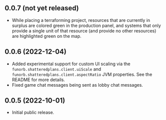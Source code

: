 ## 0.0.7 (not yet released)

* While placing a terraforming project, resources that are currently in surplus are colored green in the production panel, and systems that only provide a single unit of that resource (and provide no other resources) are highlighted green on the map.

## 0.0.6 (2022-12-04)

* Added experimental support for custom UI scaling via the `funorb.shatteredplans.client.uiScale` and `funorb.shatteredplans.client.aspectRatio` JVM properties. See the README for more details.
* Fixed game chat messages being sent as lobby chat messages.

## 0.0.5 (2022-10-01)

* Initial public release.
